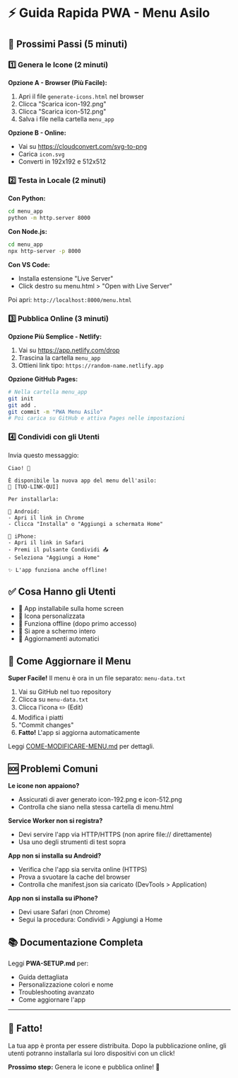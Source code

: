 # ⚡ Guida Rapida PWA - Menu Asilo

## 🎯 Prossimi Passi (5 minuti)

### 1️⃣ Genera le Icone (2 minuti)

**Opzione A - Browser (Più Facile):**
1. Apri il file `generate-icons.html` nel browser
2. Clicca "Scarica icon-192.png" 
3. Clicca "Scarica icon-512.png"
4. Salva i file nella cartella `menu_app`

**Opzione B - Online:**
- Vai su https://cloudconvert.com/svg-to-png
- Carica `icon.svg`
- Converti in 192x192 e 512x512

### 2️⃣ Testa in Locale (2 minuti)

**Con Python:**
```bash
cd menu_app
python -m http.server 8000
```

**Con Node.js:**
```bash
cd menu_app
npx http-server -p 8000
```

**Con VS Code:**
- Installa estensione "Live Server"
- Click destro su menu.html > "Open with Live Server"

Poi apri: `http://localhost:8000/menu.html`

### 3️⃣ Pubblica Online (3 minuti)

**Opzione Più Semplice - Netlify:**
1. Vai su https://app.netlify.com/drop
2. Trascina la cartella `menu_app`
3. Ottieni link tipo: `https://random-name.netlify.app`

**Opzione GitHub Pages:**
```bash
# Nella cartella menu_app
git init
git add .
git commit -m "PWA Menu Asilo"
# Poi carica su GitHub e attiva Pages nelle impostazioni
```

### 4️⃣ Condividi con gli Utenti

Invia questo messaggio:

```
Ciao! 👋

È disponibile la nuova app del menu dell'asilo:
🔗 [TUO-LINK-QUI]

Per installarla:

📱 Android:
- Apri il link in Chrome
- Clicca "Installa" o "Aggiungi a schermata Home"

📱 iPhone:
- Apri il link in Safari
- Premi il pulsante Condividi 📤
- Seleziona "Aggiungi a Home"

✨ L'app funziona anche offline!
```

## ✅ Cosa Hanno gli Utenti

- 📲 App installabile sulla home screen
- 🎨 Icona personalizzata
- 📴 Funziona offline (dopo primo accesso)
- 🚀 Si apre a schermo intero
- 🔄 Aggiornamenti automatici

## 📝 Come Aggiornare il Menu

**Super Facile!** Il menu è ora in un file separato: `menu-data.txt`

1. Vai su GitHub nel tuo repository
2. Clicca su `menu-data.txt`
3. Clicca l'icona ✏️ (Edit)
4. Modifica i piatti
5. "Commit changes"
6. **Fatto!** L'app si aggiorna automaticamente

Leggi [COME-MODIFICARE-MENU.md](COME-MODIFICARE-MENU.md) per dettagli.

## 🆘 Problemi Comuni

**Le icone non appaiono?**
- Assicurati di aver generato icon-192.png e icon-512.png
- Controlla che siano nella stessa cartella di menu.html

**Service Worker non si registra?**
- Devi servire l'app via HTTP/HTTPS (non aprire file:// direttamente)
- Usa uno degli strumenti di test sopra

**App non si installa su Android?**
- Verifica che l'app sia servita online (HTTPS)
- Prova a svuotare la cache del browser
- Controlla che manifest.json sia caricato (DevTools > Application)

**App non si installa su iPhone?**
- Devi usare Safari (non Chrome)
- Segui la procedura: Condividi > Aggiungi a Home

## 📚 Documentazione Completa

Leggi **PWA-SETUP.md** per:
- Guida dettagliata
- Personalizzazione colori e nome
- Troubleshooting avanzato
- Come aggiornare l'app

---

## 🎉 Fatto!

La tua app è pronta per essere distribuita.
Dopo la pubblicazione online, gli utenti potranno installarla sui loro dispositivi con un click!

**Prossimo step:** Genera le icone e pubblica online! 🚀
